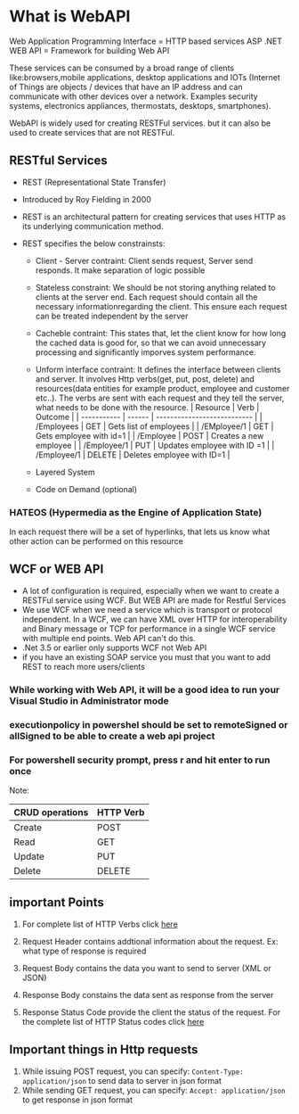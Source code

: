 # What is WebAPI

Web Application Programming Interface = HTTP based services
ASP .NET WEB API = Framework for building Web API

These services can be consumed by a broad range of clients like:browsers,mobile applications, desktop applications and IOTs (Internet of Things are objects / devices that have an IP address and can communicate with other devices over a network. Examples security systems, electronics appliances, thermostats, desktops, smartphones).

WebAPI is widely used for creating RESTFul services. but it can also be used to create services that are not RESTFul.

## RESTful Services

- REST (Representational State Transfer)
- Introduced by Roy Fielding in 2000
- REST is an architectural pattern for creating services that uses HTTP as its underlying communication method.
- REST specifies the below constrainsts:

  - Client - Server contraint: Client sends request, Server send responds. It make separation of logic possible
  - Stateless constraint: We should be not storing anything related to clients at the server end. Each request should contain all the necessary informationregarding the client. This ensure each request can be treated independent by the server
  - Cacheble contraint: This states that, let the client know for how long the cached data is good for, so that we can avoid unnecessary processing and significantly imporves system performance.
  - Unform interface contraint: It defines the interface between clients and server. It involves Http verbs(get, put, post, delete) and resources(data entities for example product, employee and customer etc..). The verbs are sent with each request and they tell the server, what needs to be done with the resource.
    | Resource | Verb | Outcome |
    | ----------- | ------ | --------------------------- |
    | /Employees | GET | Gets list of employees |
    | /EMployee/1 | GET | Gets employee with id=1 |
    | /Employee | POST | Creates a new employee |
    | /Employee/1 | PUT | Updates employee with ID =1 |
    | /Employee/1 | DELETE | Deletes employee with ID=1 |

  - Layered System
  - Code on Demand (optional)

### HATEOS (Hypermedia as the Engine of Application State)

In each request there will be a set of hyperlinks, that lets us know what other action can be performed on this resource

## WCF or WEB API

- A lot of configuration is required, especially when we want to create a RESTFul service using WCF. But WEB API are made for Restful Services
- We use WCF when we need a service which is transport or protocol independent. In a WCF, we can have XML over HTTP for interoperability and Binary message or TCP for performance in a single WCF service with multiple end points. Web API can't do this.
- .Net 3.5 or earlier only supports WCF not Web API
- if you have an existing SOAP service you must that you want to add REST to reach more users/clients

### While working with Web API, it will be a good idea to run your Visual Studio in Administrator mode

### executionpolicy in powershel should be set to remoteSigned or allSigned to be able to create a web api project

### For powershell security prompt, press r and hit enter to run once

Note:

| CRUD operations | HTTP Verb |
| --------------- | --------- |
| Create          | POST      |
| Read            | GET       |
| Update          | PUT       |
| Delete          | DELETE    |

## important Points

1. For complete list of HTTP Verbs click [here](https://developer.mozilla.org/en-US/docs/Web/HTTP/Methods)

2. Request Header contains addtional information about the request. Ex: what type of response is required

3. Request Body contains the data you want to send to server (XML or JSON)

4. Response Body constains the data sent as response from the server

5. Response Status Code provide the client the status of the request. For the complete list of HTTP Status codes click [here](https://www.restapitutorial.com/httpstatuscodes.html)

## Important things in Http requests

1. While issuing POST request, you can specify: `Content-Type: application/json` to send data to server in json format
2. While sending GET request, you can specify: `Accept: application/json` to get response in json format
